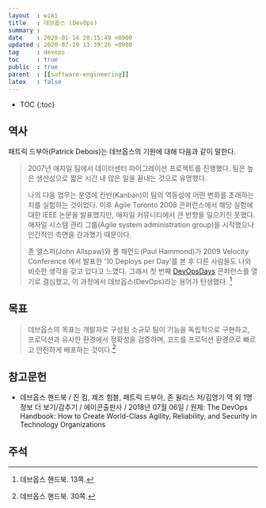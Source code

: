 ```yaml
---
layout  : wiki
title   : 데브옵스 (DevOps)
summary : 
date    : 2020-01-14 20:15:49 +0900
updated : 2020-07-19 13:39:26 +0900
tag     : devops
toc     : true
public  : true
parent  : [[software-engineering]]
latex   : false
---
```

* TOC
{:toc}

## 역사

패트릭 드부아(Patrick Debois)는 데브옵스의 기원에 대해 다음과 같이 말한다.

> 2007년 애자일 팀에서 데이터센터 마이그레이션 프로젝트를 진행했다. 팀은 높은 생산성으로 짧은 시간 내 많은 일을 끝내는 것으로 유명했다.
>
> 나의 다음 업무는 운영에 칸반(Kanban)이 팀의 역동성에 어떤 변화를 초래하는지를 실험하는 것이었다. 이후 Agile Toronto 2008 콘퍼런스에서 해당 실험에 대한 IEEE 논문을 발표했지만, 애자일 커뮤니티에서 큰 반향을 일으키진 못했다. 애자일 시스템 관리 그룹(Agile system administration group)을 시작했으나 인간적인 측면을 간과했기 때문이다.
>
> 존 앨스퍼(John Allspaw)와 폴 해먼드(Paul Hammond)가 2009 Velocity Conference 에서 발표한 '10 Deploys per Day'를 본 후 다른 사람들도 나와 비슷한 생각을 갖고 있다고 느꼈다. 그래서 첫 번째 [DevOpsDays]( https://devopsdays.org/ ) 콘퍼런스를 열기로 결심했고, 이 과정에서 데브옵스(DevOps)라는 용어가 탄생했다.
[^handbook-13]

## 목표

> 데브옵스의 목표는 개발자로 구성된 소규모 팀이 기능을 독립적으로 구현하고, 프로덕션과 유사한 환경에서 정확성을 검증하며, 코드를 프로덕션 환경으로 빠르고 안전하게 배포하는 것이다.[^handbook-30]


## 참고문헌

* 데브옵스 핸드북 / 진 킴, 제즈 험블, 패트릭 드부아, 존 윌리스 저/김영기 역 외 1명 정보 더 보기/감추기 / 에이콘출판사 / 2018년 07월 06일 / 원제: The DevOps Handbook: How to Create World-Class Agility, Reliability, and Security in Technology Organizations

## 주석

[^handbook-13]: 데브옵스 핸드북. 13쪽.
[^handbook-30]: 데브옵스 핸드북. 30쪽.

